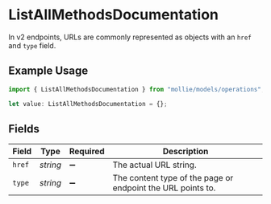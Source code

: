 # ListAllMethodsDocumentation

In v2 endpoints, URLs are commonly represented as objects with an `href` and `type` field.

## Example Usage

```typescript
import { ListAllMethodsDocumentation } from "mollie/models/operations";

let value: ListAllMethodsDocumentation = {};
```

## Fields

| Field                                                       | Type                                                        | Required                                                    | Description                                                 |
| ----------------------------------------------------------- | ----------------------------------------------------------- | ----------------------------------------------------------- | ----------------------------------------------------------- |
| `href`                                                      | *string*                                                    | :heavy_minus_sign:                                          | The actual URL string.                                      |
| `type`                                                      | *string*                                                    | :heavy_minus_sign:                                          | The content type of the page or endpoint the URL points to. |